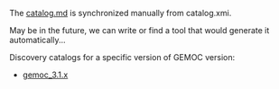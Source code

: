 The [catalog.md](./catalog) is synchronized manually from catalog.xmi.


May be in the future, we can write or find a tool that would generate it automatically...

Discovery catalogs for a specific version of GEMOC version:
- [gemoc_3.1.x](gemoc_3.1.x)
